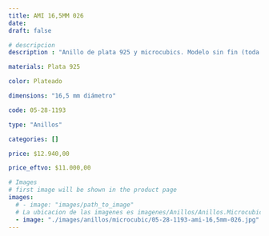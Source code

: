 ```yaml
---
title: AMI 16,5MM 026
date: 
draft: false

# descripcion
description : "Anillo de plata 925 y microcubics. Modelo sin fin (toda la vuelta completa del anillo con microcubics)."

materials: Plata 925

color: Plateado

dimensions: "16,5 mm diámetro"

code: 05-28-1193

type: "Anillos"

categories: []

price: $12.940,00

price_eftvo: $11.000,00

# Images
# first image will be shown in the product page
images:
  # - image: "images/path_to_image"
  # La ubicacion de las imagenes es imagenes/Anillos/Anillos.Microcubic/05-28-1193-ami-16,5mm-026
  - image: "./images/anillos/microcubic/05-28-1193-ami-16,5mm-026.jpg"
---
```

